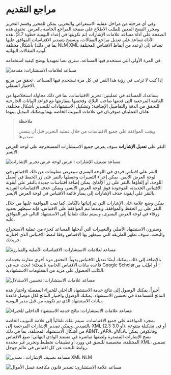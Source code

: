 # مراجع التقديم


وفي أي مرحلة من مراحل عملية الاستعراض والتحرير، يمكن للمحرر وقسم التحرير ومحرر النسخ المعين للطلب الاطلاع على صفحة المراجع الخاصة بالعرض. تحتوي هذه الصفحة على أداة مساعد علامات الإشارات (تم تكوينها في إعداد اليومية خطوة 3.7). هذه الأداة تساعد على تعديل مراجع المقالات، ويسمح بتصدير الاقتباسات الموافق عليها بأشكال مختلفة (بما في ذلك NLM XML وعدد من أنماط الاقتباس المختلفة) تضاف إلى أودية المقالات النهائية.

في المرة الأولى التي تستخدم فيها المساعد، سترى نصا تمهيديا يوضح كيفية استخدامه.

![مساعد لعلامات الاستشارات: مقدمة](images/chapter8/references_1.png)


إذا كنت لا ترغب في رؤية هذا النص في كل مرة تستخدم فيها المساعد ، تحقق من مربع الاختيار السفلي.

يساعدك المساعد في عمليتين: تحرير الاقتباسات، بما في ذلك محاولة استخلاصها من القائمة المرجعية التي قدمها صاحب البلاغ، وفحصها بمقارنتها مع قواعد البيانات الخارجية للتحقق من الدقة والتفاصيل الإضافية؛ وتشكيل الاستشهادات للتصدير بأشكال مختلفة. هاتان العمليتان متوفرتان في علامات التبويب الخاصة بهما ويمكنك التبديل بينهما




> **ملاحظة**
> 
> ويجب الموافقة على جميع الاقتباسات من خلال عملية التحرير قبل أن يتسنى تصديرها.

النقر على **تعديل الإشارات** سوف يعرض جميع الاستشارات المستخرجة على لوحة العرض الأيسر.

![مساعد تصنيف الإشارات : عرض لوحة عرض تحرير الإشارات](images/chapter8/references_2.png)

النقر على اقتباس فردي في اللوحة اليسرى سيعرض معلومات عن ذلك الاقتباس في لوحة العرض الأيمن. يمكن إجراء التغييرات وحفظها بالنقر على زر الحفظ في أسفل اللوحة، أو إلغاؤها بالنقر على زر الإلغائ. يمكن إضافة اقتباسات جديدة بالنقر على أيقونة الاقتباس الجديدة، الموجودة فوق لوحة العرض الأيسر، ويمكن حذف الاقتباسات الفردية بالنقر على أيقونة حذف الإشارات إلى يسار قائمة الاقتباس في لوحة العرض الأيسر.

يمكن وضع علامة على الإشارات التي تم إثباتها بالكامل كما تمت الموافقة عليها من خلال النقر على زر الحفظ والموافقة. وعندما تتم الموافقة على الاقتباس، فإنه سيظهر بحدود زرقاء في لوحة العرض اليسرى، وسيتم نقلك تلقائياً إلى الاستشهاد التالي غير الموافق عليه.


وسترون الاستشهاد الأصلي والتغييرات التي أدخلها المساعد كجزء من عملية الاستخراج والبحث. سوف تظهر الطريقة التي سيظهر بها الاقتباس وفقا لنمط الاقتباس الذي اختارته جريدتك.

![مساعد لعلامات الاستشارات: الاقتباسات الأصلية والمبارزة](images/chapter8/references_3.png)

بالإضافة إلى ذلك، يمكنك أيضًا تعديل الاقتباس يدوياً؛ التحقق مرة أخرى مقارنة بخدمات قاعدة بيانات الاقتباس الخاصة بالمجلة؛ ابحث عنه في Google Scholar؛ أو اطلب من الكاتب الحصول على مزيد من المعلومات الاستشهادية.

![مساعد علامات الاستشارات: تحسين الاستدلال](images/chapter8/references_4.png)


أخيراً، يمكنك الوصول إلى نتائج خدمة الاستشهاد الداخلي للخبراء المفصلة واختيار هذه النتائج للمساعدة في تحسين الاستشهاد. يمكنك الوصول واختيار النتائج لكل موصل قاعدة بيانات الاستشهاد الذي تم تكوينه من قبل مدير اليومية.

![مساعد علامات الاستشارات: نتائج خدمة الاستشهاد الداخلي للخبراء](images/chapter8/references_5.png)

بمجرد الموافقة على جميع الاقتباسات، سيتم نقلك تلقائياً إلى علامة التبويب الخاصة بالتصدير. ويمكن تصدير الإشارات المرجعية إلى XML (2.3 أو 3.0)، أو في تشكيلة متنوعة من أشكال الاستشهاد المختلفة، بما في ذلك ABNT، وAPA، وMLA، وفانكوفر. يمكن نسخ الإشارات المصدرة ولصقها مباشرة في مستند الوادي النهائي؛ صيغ الاقتباس المختلفة، مخصصة لللصق في وورد أو تطبيقات تخطيط وتحرير غير محددة XML، تضمين روابط للبحث عن كل اقتباس في عالم جوجل.

![مساعد تصنيف الإشارات : تصدير XML NLM](images/chapter8/references_6.png)


![مساعد علامة الاستشارى: تصدير قانون مكافحة غسل الأموال](images/chapter8/references_7.png)
